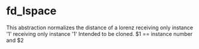 # fd_lspace 



 

 

This abstraction normalizes the distance of a lorenz
receiving only instance '1'
receiving only instance '1'
Intended to be cloned. $1 == instance number and $2


 
